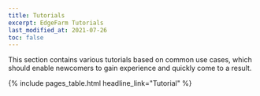 ```yaml
---
title: Tutorials
excerpt: EdgeFarm Tutorials
last_modified_at: 2021-07-26
toc: false
---
```


This section contains various tutorials based on common use cases, which should enable newcomers to gain experience and quickly come to a result.

{% include pages_table.html headline_link="Tutorial" %}
